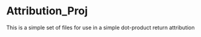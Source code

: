 # Attribution_Proj
This is a simple set of files for use in a simple dot-product return attribution
